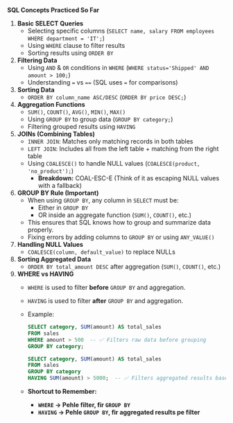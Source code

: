 **SQL Concepts Practiced So Far**

1. **Basic SELECT Queries**
    - Selecting specific columns (`SELECT name, salary FROM employees WHERE department = 'IT';`)
    - Using `WHERE` clause to filter results
    - Sorting results using `ORDER BY`
2. **Filtering Data**
    - Using `AND` & `OR` conditions in `WHERE` (`WHERE status='Shipped' AND amount > 100;`)
    - Understanding `=` vs `==` (SQL uses `=` for comparisons)
3. **Sorting Data**
    - `ORDER BY column_name ASC/DESC` (`ORDER BY price DESC;`)
4. **Aggregation Functions**
    - `SUM()`, `COUNT()`, `AVG()`, `MIN()`, `MAX()`
    - Using `GROUP BY` to group data (`GROUP BY category;`)
    - Filtering grouped results using `HAVING`
5. **JOINs (Combining Tables)**
    - `INNER JOIN`: Matches only matching records in both tables
    - `LEFT JOIN`: Includes all from the left table + matching from the right table
    - Using `COALESCE()` to handle NULL values (`COALESCE(product, 'no_product');`)
        - **Breakdown:** COAL-ESC-E (Think of it as escaping NULL values with a fallback)
6. **GROUP BY Rule (Important)**
    - When using `GROUP BY`, any column in `SELECT` must be:
        - Either in `GROUP BY`
        - OR inside an aggregate function (`SUM()`, `COUNT()`, etc.)
    - This ensures that SQL knows how to group and summarize data properly.
    - Fixing errors by adding columns to `GROUP BY` or using `ANY_VALUE()`
7. **Handling NULL Values**
    - `COALESCE(column, default_value)` to replace NULLs
8. **Sorting Aggregated Data**
    - `ORDER BY total_amount DESC` after aggregation (`SUM()`, `COUNT()`, etc.)
9. **WHERE vs HAVING**
    - `WHERE` is used to filter **before** `GROUP BY` and aggregation.
    - `HAVING` is used to filter **after** `GROUP BY` and aggregation.
    - Example:
        
        ```sql
        SELECT category, SUM(amount) AS total_sales
        FROM sales
        WHERE amount > 500  -- ✅ Filters raw data before grouping
        GROUP BY category;
        
        ```
        
        ```sql
        SELECT category, SUM(amount) AS total_sales
        FROM sales
        GROUP BY category
        HAVING SUM(amount) > 5000;  -- ✅ Filters aggregated results based on grouped data
        
        ```
        
    - **Shortcut to Remember:**
        - **`WHERE` → Pehle filter, fir `GROUP BY`**
        - **`HAVING` → Pehle `GROUP BY`, fir aggregated results pe filter**
